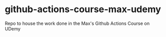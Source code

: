 # github-actions-course-max-udemy
Repo to house the work done in the Max's Github Actions Course on UDemy
